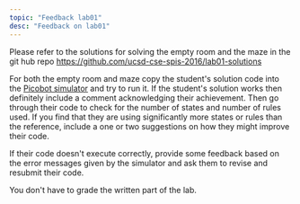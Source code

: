 ```yaml
---
topic: "Feedback lab01"
desc: "Feedback on lab01"
---
```



Please refer to the solutions for solving the empty room and the maze in the git hub repo https://github.com/ucsd-cse-spis-2016/lab01-solutions

For both the empty room and maze copy the student's solution code into the [Picobot simulator](https://www.cs.hmc.edu/picobot/) and try to run it.
If the student's solution works then definitely include a comment acknowledging their achievement.
Then go through their code to check for the number of states and number of rules used.
If you find that they are using significantly more states or rules than the reference, include a one or two suggestions on how they might improve their code.

If their code doesn't execute correctly, provide some feedback based on the error messages given by the simulator and ask them to revise and resubmit their code.

You don't have to grade the written part of the lab.


